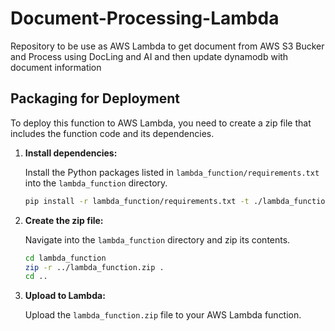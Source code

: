 # Document-Processing-Lambda
Repository to be use as AWS Lambda to get document from AWS S3 Bucker and Process using DocLing and AI and then update dynamodb with document information

## Packaging for Deployment

To deploy this function to AWS Lambda, you need to create a zip file that includes the function code and its dependencies.

1.  **Install dependencies:**

    Install the Python packages listed in `lambda_function/requirements.txt` into the `lambda_function` directory.

    ```bash
    pip install -r lambda_function/requirements.txt -t ./lambda_function
    ```

2.  **Create the zip file:**

    Navigate into the `lambda_function` directory and zip its contents.

    ```bash
    cd lambda_function
    zip -r ../lambda_function.zip .
    cd ..
    ```

3.  **Upload to Lambda:**

    Upload the `lambda_function.zip` file to your AWS Lambda function.
